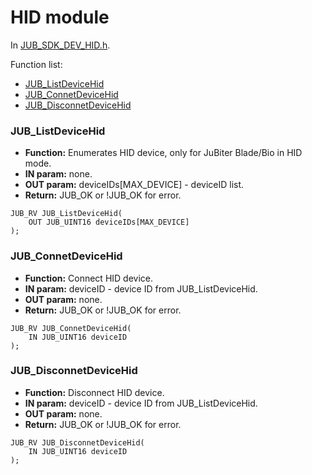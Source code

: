 # HID module
In [JUB_SDK_DEV_HID.h](../include/JUB_SDK_DEV_HID.h).

Function list:
* [JUB_ListDeviceHid](#JUB_ListDeviceHid)
* [JUB_ConnetDeviceHid](#JUB_ConnetDeviceHid)
* [JUB_DisconnetDeviceHid](#JUB_DisconnetDeviceHid)

### JUB_ListDeviceHid
* **Function:** Enumerates HID device, only for JuBiter Blade/Bio in HID mode.
* **IN param:** none.
* **OUT param:**
deviceIDs[MAX_DEVICE] - deviceID list.
* **Return:** JUB_OK or !JUB_OK for error.
```
JUB_RV JUB_ListDeviceHid(
    OUT JUB_UINT16 deviceIDs[MAX_DEVICE]
);
```

### JUB_ConnetDeviceHid
* **Function:** Connect HID device.
* **IN param:**
deviceID - device ID from JUB_ListDeviceHid.
* **OUT param:** none.
* **Return:** JUB_OK or !JUB_OK for error.
```
JUB_RV JUB_ConnetDeviceHid(
    IN JUB_UINT16 deviceID
);
```

### JUB_DisconnetDeviceHid
* **Function:** Disconnect HID device.
* **IN param:**
deviceID - device ID from JUB_ListDeviceHid.
* **OUT param:** none.
* **Return:** JUB_OK or !JUB_OK for error.
```
JUB_RV JUB_DisconnetDeviceHid(
    IN JUB_UINT16 deviceID
);
```
